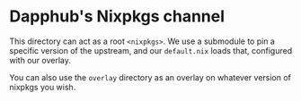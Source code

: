 # Dapphub's Nixpkgs channel

This directory can act as a root `<nixpkgs>`.  We use a submodule to
pin a specific version of the upstream, and our `default.nix` loads
that, configured with our overlay.

You can also use the `overlay` directory as an overlay on whatever
version of nixpkgs you wish.
